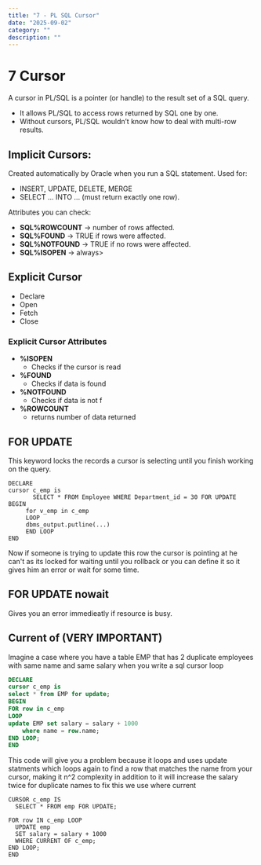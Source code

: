 ```yaml
---
title: "7 - PL SQL Cursor"
date: "2025-09-02"
category: ""
description: ""
---
```


# 7   Cursor

A cursor in PL/SQL is a pointer (or handle) to the result set of a SQL query.

- It allows PL/SQL to access rows returned by SQL one by one.
- Without cursors, PL/SQL wouldn’t know how to deal with multi-row results.

## Implicit Cursors:
Created automatically by Oracle when you run a SQL statement.
Used for:
- INSERT, UPDATE, DELETE, MERGE
- SELECT ... INTO ... (must return exactly one row).

Attributes you can check:

- **SQL%ROWCOUNT** → number of rows affected.
- **SQL%FOUND** → TRUE if rows were affected.
- **SQL%NOTFOUND** → TRUE if no rows were affected.
- **SQL%ISOPEN** → always> 
## Explicit Cursor
- Declare
- Open
- Fetch
- Close

### Explicit Cursor Attributes
- **%ISOPEN**
    - Checks if the cursor is read
- **%FOUND**
    - Checks if data is found
- **%NOTFOUND**
    - Checks if data is not f
- **%ROWCOUNT**
    - returns number of data returned


## FOR UPDATE
This keyword locks the records a cursor is selecting until you finish working on the query.

```plsql
DECLARE 
cursor c_emp is
       SELECT * FROM Employee WHERE Department_id = 30 FOR UPDATE
BEGIN
     for v_emp in c_emp
     LOOP
     dbms_output.putline(...)
     END LOOP
END                       
```
Now if someone is trying to update this row the cursor is pointing at he can't as its locked for waiting until you rollback or you can define it so it gives him an error or wait for some time.

## FOR UPDATE nowait

Gives you an error immedieatly if resource is busy.

## Current of (VERY IMPORTANT)
Imagine a case where you have a table EMP that has 2 duplicate employees with same name and same salary
when you write a sql cursor loop
```sql
DECLARE
cursor c_emp is
select * from EMP for update;
BEGIN
FOR row in c_emp 
LOOP
update EMP set salary = salary + 1000
    where name = row.name;
END LOOP;
END

```
This code will give you a problem because it loops and uses update statments which loops again to find a row that matches the name from your cursor, making it n^2 complexity in addition to it will increase the salary twice for duplicate names to fix this we use where current
```plsql
CURSOR c_emp IS
  SELECT * FROM emp FOR UPDATE;

FOR row IN c_emp LOOP
  UPDATE emp
  SET salary = salary + 1000
  WHERE CURRENT OF c_emp;
END LOOP;
END
```